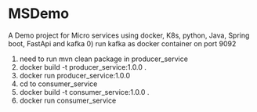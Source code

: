 # MSDemo
A Demo project for Micro services using docker, K8s, python, Java, Spring boot, FastApi and kafka
0) run kafka as docker container on port 9092
1) need to run mvn clean package in producer_service
2) docker build -t producer_service:1.0.0 .
3) docker run producer_service:1.0.0
4) cd to consumer_service
5) docker build -t consumer_service:1.0.0 .
6) docker run consumer_service
